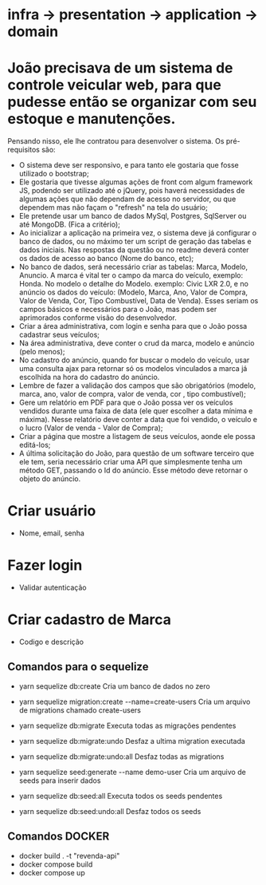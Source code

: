 # infra -> presentation -> application -> domain

# João precisava de um sistema de controle veicular web, para que pudesse então se organizar com seu estoque e manutenções.

Pensando nisso, ele lhe contratou para desenvolver o sistema. Os pré-requisitos são:

-   O sistema deve ser responsivo, e para tanto ele gostaria que fosse utilizado o bootstrap;
-   Ele gostaria que tivesse algumas ações de front com algum framework JS, podendo ser utilizado até o jQuery, pois haverá necessidades de algumas ações que não dependam de acesso no servidor, ou que dependem mas não façam o "refresh" na tela do usuário;
-   Ele pretende usar um banco de dados MySql, Postgres, SqlServer ou até MongoDB. (Fica a critério);
-   Ao inicializar a aplicação na primeira vez, o sistema deve já configurar o banco de dados, ou no máximo ter um script de geração das tabelas e dados iniciais. Nas respostas da questão ou no readme deverá conter os dados de acesso ao banco (Nome do banco, etc);
-   No banco de dados, será necessário criar as tabelas: Marca, Modelo, Anuncio. A marca é vital ter o campo da marca do veículo, exemplo: Honda. No modelo o detalhe do Modelo. exemplo: Civic LXR 2.0, e no anúncio os dados do veículo: (Modelo, Marca, Ano, Valor de Compra, Valor de Venda, Cor, Tipo Combustível, Data de Venda). Esses seriam os campos básicos e necessários para o João, mas podem ser aprimorados conforme visão do desenvolvedor.
-   Criar a área administrativa, com login e senha para que o João possa cadastrar seus veículos;
-   Na área administrativa, deve conter o crud da marca, modelo e anúncio (pelo menos);
-   No cadastro do anúncio, quando for buscar o modelo do veículo, usar uma consulta ajax para retornar só os modelos vinculados a marca já escolhida na hora do cadastro do anúncio.
-   Lembre de fazer a validação dos campos que são obrigatórios (modelo, marca, ano, valor de compra, valor de venda, cor , tipo combustível);
-   Gere um relatório em PDF para que o João possa ver os veículos vendidos durante uma faixa de data (ele quer escolher a data mínima e máxima). Nesse relatório deve conter a data que foi vendido, o veículo e o lucro (Valor de venda - Valor de Compra);
-   Criar a página que mostre a listagem de seus veículos, aonde ele possa editá-los;
-   A última solicitação do João, para questão de um software terceiro que ele tem, seria necessário criar uma API que simplesmente tenha um método GET, passando o Id do anúncio. Esse método deve retornar o objeto do anúncio.

# Criar usuário

-   Nome, email, senha

# Fazer login

-   Validar autenticação

# Criar cadastro de Marca

-   Codigo e descrição

## Comandos para o sequelize

-   yarn sequelize db:create
    Cria um banco de dados no zero

-   yarn sequelize migration:create --name=create-users
    Cria um arquivo de migrations chamado create-users

-   yarn sequelize db:migrate
    Executa todas as migrações pendentes

-   yarn sequelize db:migrate:undo
    Desfaz a ultima migration executada

-   yarn sequelize db:migrate:undo:all
    Desfaz todas as migrations

-   yarn sequelize seed:generate --name demo-user
    Cria um arquivo de seeds para inserir dados

-   yarn sequelize db:seed:all
    Executa todos os seeds pendentes

-   yarn sequelize db:seed:undo:all
    Desfaz todos os seeds

## Comandos DOCKER

-   docker build . -t "revenda-api"
-   docker compose build
-   docker compose up
